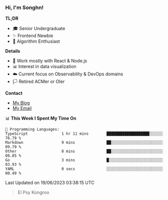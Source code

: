 ### Hi, I'm Songhn!

**TL;DR**

- 🎓 Senior Undergraduate
- ✨ Frontend Newbie
- 🎈 Algorithm Enthusiast

**Details**

- 🎯 Work mostly with React & Node.js
- 📊 Interest in data visualization
- ☁️ Current focus on Observability & DevOps domains
- 🏳️ Retired ACMer or OIer

**Contact**
- [My Blog](https://blog.songhn.com)
- [My Email](mailto:songhn233@gmail.com)

<!--START_SECTION:waka-->
📊 **This Week I Spent My Time On** 

```text
💬 Programming Languages: 
TypeScript               1 hr 11 mins        ███████████████████░░░░░░   76.79 % 
Markdown                 9 mins              ██░░░░░░░░░░░░░░░░░░░░░░░   09.79 % 
Other                    8 mins              ██░░░░░░░░░░░░░░░░░░░░░░░   08.85 % 
Go                       3 mins              █░░░░░░░░░░░░░░░░░░░░░░░░   03.93 % 
YAML                     0 secs              ░░░░░░░░░░░░░░░░░░░░░░░░░   00.49 % 
```


 Last Updated on 19/06/2023 03:38:15 UTC
<!--END_SECTION:waka-->

> El Psy Kongroo
